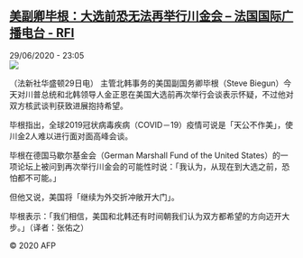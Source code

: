 <!--1593467783000-->
[美副卿毕根：大选前恐无法再举行川金会 – 法国国际广播电台 - RFI](http://www.rfi.fr//cn/contenu/20200629-%E7%BE%8E%E5%89%AF%E5%8D%BF%E6%AF%95%E6%A0%B9%E5%A4%A7%E9%80%89%E5%89%8D%E6%81%90%E6%97%A0%E6%B3%95%E5%86%8D%E4%B8%BE%E8%A1%8C%E5%B7%9D%E9%87%91%E4%BC%9A)
------

<div>29/06/2020 - 23:05</div><img src="https://s.rfi.fr/media/display/ae8d4a7c-ba51-11ea-9cd2-005056a964fe/w:310/p:16x9/int0003b.200630050502.jpg"><div class="t-content__body u-clearfix"><div class="m-interstitial"></div><p>（法新社华盛顿29日电）    主管北韩事务的美国副国务卿毕根（Steve Biegun）今天对川普总统和北韩领导人金正恩在美国大选前再次举行会谈表示怀疑，不过他对双方核武谈判获致进展抱持希望。</p><p>    毕根指出，全球2019冠状病毒疾病（COVID－19）疫情可说是「天公不作美」，使川金2人难以进行面对面高峰会谈。</p><p>    毕根在德国马歇尔基金会（German Marshall Fund of the United States）的一项论坛上被问到再次举行川金会的可能性时说：「我认为，从现在到大选之前，恐怕都不可能。」</p><p>    但他又说，美国将「继续为外交折冲敞开大门」。</p><p>    毕根表示：「我们相信，美国和北韩还有时间朝我们认为双方都希望的方向迈开大步。」（译者：张佑之）</p><p class="t-copyright">© 2020 AFP</p>        </div>
